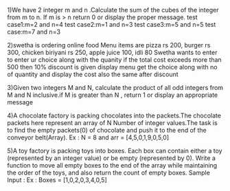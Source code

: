 1)We have 2 integer m and n .Calculate the sum of the cubes of the integer from m to n.
If m is > n return 0 or display the proper message.
test case1:m=2 and n=4
test case2:m=1 and n=3
test case3:m=5 and n=5
test case:m=7 and n=3

2)swetha is ordering online food
Menu items are pizza rs 200, burger rs 300, chicken biriyani rs 250, apple juice 100, idli 80 
Swetha wants to enter to enter ur choice along with the quanity 
if the total cost exceeds more than 500 then 10% discount is given
display menu 
get the choice along with no of quantity and display the cost 
also the same after discount


3)Given two integers M and N, calculate the product of all odd
integers from M and N inclusive.if M is greater than N , return 1 or display an appropriate message


4)A chocolate factory is packing chocolates into the packets.The chocolate packets here represent an array of 
N Number of integer values.The task is to find the empty packets(0) of chocolate and push it to the end of 
the conveyor belt(Array).
Ex : N = 8 and arr = [4,5,0,1,9,0,5,0]


5)A toy factory is packing toys into boxes. Each box can contain either a toy (represented by an integer value) or be empty (represented by 0). Write a function to move all empty boxes to the end of the array while maintaining the order of the toys, and also return the count of empty boxes.
Sample Input :
Ex : Boxes = [1,0,2,0,3,4,0,5]


